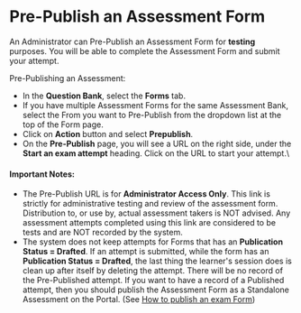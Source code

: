 # Pre-Publish an Assessment Form

An Administrator can Pre-Publish an Assessment Form for **testing** purposes. You will be able to complete the Assessment Form and submit your attempt.

Pre-Publishing an Assessment:

* In the **Question Bank**, select the **Forms** tab.
* If you have multiple Assessment Forms for the same Assessment Bank, select the From you want to Pre-Publish from the dropdown list at the top of the Form page.
* Click on **Action** button and select **Prepublish**.
* On the **Pre-Publish** page, you will see a URL on the right side, under the **Start an exam attempt** heading. Click on the URL to start your attempt.\


#### Important Notes:

* The Pre-Publish URL is for **Administrator Access Only**. This link is strictly for administrative testing and review of the assessment form. Distribution to, or use by, actual assessment takers is NOT advised. Any assessment attempts completed using this link are considered to be tests and are NOT recorded by the system.
* The system does not keep attempts for Forms that has an **Publication Status = Drafted**. If an attempt is submitted, while the form has an **Publication Status = Drafted**, the last thing the learner's session does is clean up after itself by deleting the attempt. There will be no record of the Pre-Published attempt. If you want to have a record of a Published attempt, then you should publish the Assessment Form as a Standalone Assessment on the Portal. (See [How to publish an exam Form](../../../ui/help/portal/assessments/editing-forms/publish-exam-form/))
